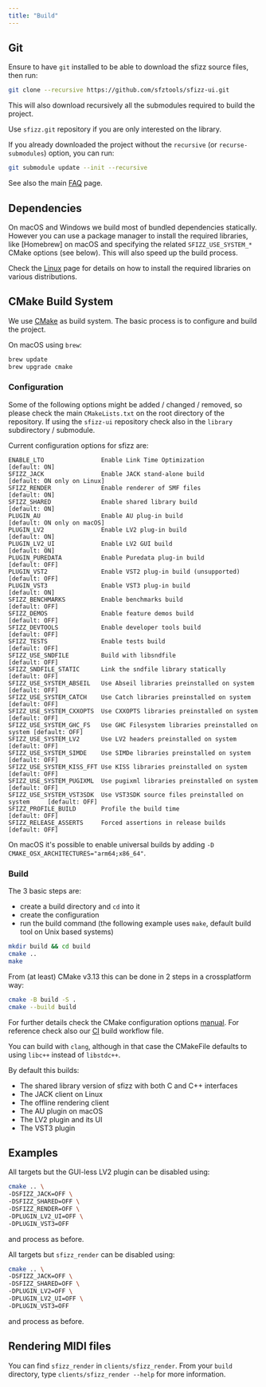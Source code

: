 ```yaml
---
title: "Build"
---
```

## Git

Ensure to have `git` installed to be able to download the sfizz source files,
then run:

```sh
git clone --recursive https://github.com/sfztools/sfizz-ui.git
```

This will also download recursively all the submodules required to build the project.

Use `sfizz.git` repository if you are only interested on the library.

If you already downloaded the project without the `recursive` (or `recurse-submodules`)
option, you can run:

```sh
git submodule update --init --recursive
```

See also the main [FAQ] page.

## Dependencies

On macOS and Windows we build most of bundled dependencies statically.
However you can use a package manager to install the required libraries,
like [Homebrew] on macOS and specifying the related `SFIZZ_USE_SYSTEM_*`
CMake options (see below). This will also speed up the build process.

Check the [Linux] page for details on how to install the required libraries
on various distributions.

## CMake Build System

We use [CMake] as build system.
The basic process is to configure and build the project.

On macOS using `brew`:

```bash
brew update
brew upgrade cmake
```

### Configuration

<div class="alert alert-warning" role="alert">
  Some of the following options might be added / changed / removed, so please
  check the main <code>CMakeLists.txt</code> on the root directory of the repository.
  If using the <code>sfizz-ui</code> repository check also in the <code>library</code>
  subdirectory / submodule.
</div>

Current configuration options for sfizz are:

```null
ENABLE_LTO                Enable Link Time Optimization                       [default: ON]
SFIZZ_JACK                Enable JACK stand-alone build                       [default: ON only on Linux]
SFIZZ_RENDER              Enable renderer of SMF files                        [default: ON]
SFIZZ_SHARED              Enable shared library build                         [default: ON]
PLUGIN_AU                 Enable AU plug-in build                             [default: ON only on macOS]
PLUGIN_LV2                Enable LV2 plug-in build                            [default: ON]
PLUGIN_LV2_UI             Enable LV2 GUI build                                [default: ON]
PLUGIN_PUREDATA           Enable Puredata plug-in build                       [default: OFF]
PLUGIN_VST2               Enable VST2 plug-in build (unsupported)             [default: OFF]
PLUGIN_VST3               Enable VST3 plug-in build                           [default: ON]
SFIZZ_BENCHMARKS          Enable benchmarks build                             [default: OFF]
SFIZZ_DEMOS               Enable feature demos build                          [default: OFF]
SFIZZ_DEVTOOLS            Enable developer tools build                        [default: OFF]
SFIZZ_TESTS               Enable tests build                                  [default: OFF]
SFIZZ_USE_SNDFILE         Build with libsndfile                               [default: OFF]
SFIZZ_SNDFILE_STATIC      Link the sndfile library statically                 [default: OFF]
SFIZZ_USE_SYSTEM_ABSEIL   Use Abseil libraries preinstalled on system         [default: OFF]
SFIZZ_USE_SYSTEM_CATCH    Use Catch libraries preinstalled on system          [default: OFF]
SFIZZ_USE_SYSTEM_CXXOPTS  Use CXXOPTS libraries preinstalled on system        [default: OFF]
SFIZZ_USE_SYSTEM_GHC_FS   Use GHC Filesystem libraries preinstalled on system [default: OFF]
SFIZZ_USE_SYSTEM_LV2      Use LV2 headers preinstalled on system              [default: OFF]
SFIZZ_USE_SYSTEM_SIMDE    Use SIMDe libraries preinstalled on system          [default: OFF]
SFIZZ_USE_SYSTEM_KISS_FFT Use KISS libraries preinstalled on system           [default: OFF]
SFIZZ_USE_SYSTEM_PUGIXML  Use pugixml libraries preinstalled on system        [default: OFF]
SFIZZ_USE_SYSTEM_VST3SDK  Use VST3SDK source files preinstalled on system     [default: OFF]
SFIZZ_PROFILE_BUILD       Profile the build time                              [default: OFF]
SFIZZ_RELEASE_ASSERTS     Forced assertions in release builds                 [default: OFF]
```

On macOS it's possible to enable universal builds by adding
`-D CMAKE_OSX_ARCHITECTURES="arm64;x86_64"`.

### Build

The 3 basic steps are:
- create a build directory and `cd` into it
- create the configuration
- run the build command
  (the following example uses `make`, default build tool on Unix based systems)

```sh
mkdir build && cd build
cmake ..
make
```

From (at least) CMake v3.13 this can be done in 2 steps in a crossplatform way:

```sh
cmake -B build -S .
cmake --build build
```

For further details check the CMake configuration options [manual].
For reference check also our [CI] build workflow file.

You can build with `clang`, although in that case the CMakeFile
defaults to using `libc++` instead of `libstdc++`.

By default this builds:
- The shared library version of sfizz with both C and C++ interfaces
- The JACK client on Linux
- The offline rendering client
- The AU plugin on macOS
- The LV2 plugin and its UI
- The VST3 plugin

## Examples

All targets but the GUI-less LV2 plugin can be disabled using:

```sh
cmake .. \
-DSFIZZ_JACK=OFF \
-DSFIZZ_SHARED=OFF \
-DSFIZZ_RENDER=OFF \
-DPLUGIN_LV2_UI=OFF \
-DPLUGIN_VST3=OFF
```

and process as before.

All targets but `sfizz_render` can be disabled using:

```sh
cmake .. \
-DSFIZZ_JACK=OFF \
-DSFIZZ_SHARED=OFF \
-DPLUGIN_LV2=OFF \
-DPLUGIN_LV2_UI=OFF \
-DPLUGIN_VST3=OFF
```

and process as before.

## Rendering MIDI files

You can find `sfizz_render` in `clients/sfizz_render`.
From your `build` directory, type `clients/sfizz_render --help` for more information.


[Linux]:  linux.md
[CI]:     https://github.com/sfztools/sfizz-ui/blob/develop/.github/workflows/build.yml
[CMake]:  https://cmake.org/
[manual]: https://cmake.org/cmake/help/latest/manual/cmake.1.html#options
[FAQ]:    ../../../faq.md#missing-submodules
